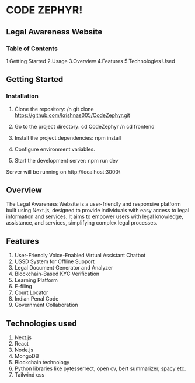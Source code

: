 <h1>CODE ZEPHYR!</h1>

<h2>Legal Awareness Website</h2>

<h3>Table of Contents</h3>
1.Getting Started
2.Usage
3.Overview
4.Features
5.Technologies Used

<h2>Getting Started</h2>

<h3>Installation</h3>

1. Clone the repository: /n
git clone https://github.com/krishnas005/CodeZephyr.git

2. Go to the project directory:
cd CodeZephyr /n
cd frontend

2. Install the project dependencies:
npm install

3. Configure environment variables.

4. Start the development server:
npm run dev

Server will be running on http://localhost:3000/

<h2>Overview</h2>

The Legal Awareness Website is a user-friendly and responsive platform built using Next.js, designed to provide individuals with easy access to legal information and services. It aims to empower users with legal knowledge, assistance, and services, simplifying complex legal processes.

<h2>Features</h2>

1. User-Friendly Voice-Enabled Virtual Assistant Chatbot
2. USSD System for Offline Support
3. Legal Document Generator and Analyzer
4. Blockchain-Based KYC Verification
5. Learning Platform
6. E-filing
7. Court Locator
8. Indian Penal Code
9. Government Collaboration

<h2>Technologies used </h2>

1. Next.js
2. React
3. Node.js
4. MongoDB
5. Blockchain technology
6. Python libraries like pytesserrect, open cv, bert summarizer, spacy etc.
7. Tailwind css
